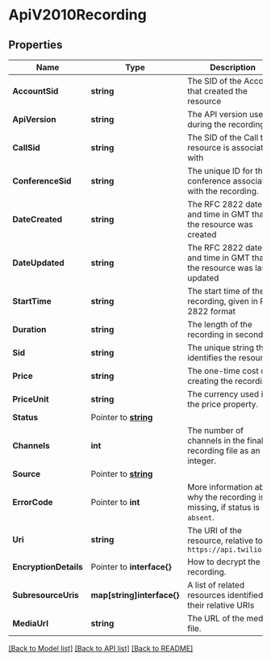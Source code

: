 # ApiV2010Recording

## Properties

Name | Type | Description | Notes
------------ | ------------- | ------------- | -------------
**AccountSid** | **string** | The SID of the Account that created the resource |[optional] 
**ApiVersion** | **string** | The API version used during the recording. |[optional] 
**CallSid** | **string** | The SID of the Call the resource is associated with |[optional] 
**ConferenceSid** | **string** | The unique ID for the conference associated with the recording. |[optional] 
**DateCreated** | **string** | The RFC 2822 date and time in GMT that the resource was created |[optional] 
**DateUpdated** | **string** | The RFC 2822 date and time in GMT that the resource was last updated |[optional] 
**StartTime** | **string** | The start time of the recording, given in RFC 2822 format |[optional] 
**Duration** | **string** | The length of the recording in seconds. |[optional] 
**Sid** | **string** | The unique string that identifies the resource |[optional] 
**Price** | **string** | The one-time cost of creating the recording. |[optional] 
**PriceUnit** | **string** | The currency used in the price property. |[optional] 
**Status** | Pointer to [**string**](RecordingEnumStatus.md) |  |
**Channels** | **int** | The number of channels in the final recording file as an integer. |[optional] 
**Source** | Pointer to [**string**](RecordingEnumSource.md) |  |
**ErrorCode** | Pointer to **int** | More information about why the recording is missing, if status is `absent`. |
**Uri** | **string** | The URI of the resource, relative to `https://api.twilio.com` |[optional] 
**EncryptionDetails** | Pointer to **interface{}** | How to decrypt the recording. |
**SubresourceUris** | **map[string]interface{}** | A list of related resources identified by their relative URIs |[optional] 
**MediaUrl** | **string** | The URL of the media file. |[optional] 

[[Back to Model list]](../README.md#documentation-for-models) [[Back to API list]](../README.md#documentation-for-api-endpoints) [[Back to README]](../README.md)


